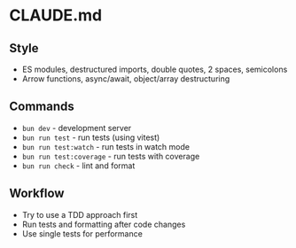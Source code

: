 # CLAUDE.md

## Style

- ES modules, destructured imports, double quotes, 2 spaces, semicolons
- Arrow functions, async/await, object/array destructuring

## Commands

- `bun dev` - development server
- `bun run test` - run tests (using vitest)
- `bun run test:watch` - run tests in watch mode
- `bun run test:coverage` - run tests with coverage
- `bun run check` - lint and format

## Workflow

- Try to use a TDD approach first
- Run tests and formatting after code changes
- Use single tests for performance
